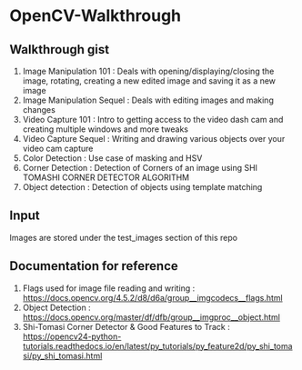 # OpenCV-Walkthrough

## Walkthrough gist 
1. Image Manipulation 101 : Deals with opening/displaying/closing the image, rotating, creating a new edited image and saving it as a new image
2. Image Manipulation Sequel : Deals with editing images and making changes
3. Video Capture 101 : Intro to getting access to the video dash cam and creating multiple windows and more tweaks
4. Video Capture Sequel : Writing and drawing various objects over your video cam capture
5. Color Detection : Use case of masking and HSV
6. Corner Detection : Detection of Corners of an image using SHI TOMASHI CORNER DETECTOR ALGORITHM
7. Object detection : Detection of objects using template matching 

## Input
Images are stored under the test_images section of this repo

## Documentation for reference
1. Flags used for image file reading and writing : https://docs.opencv.org/4.5.2/d8/d6a/group__imgcodecs__flags.html
2. Object Detection : https://docs.opencv.org/master/df/dfb/group__imgproc__object.html
3. Shi-Tomasi Corner Detector & Good Features to Track : https://opencv24-python-tutorials.readthedocs.io/en/latest/py_tutorials/py_feature2d/py_shi_tomasi/py_shi_tomasi.html
 
